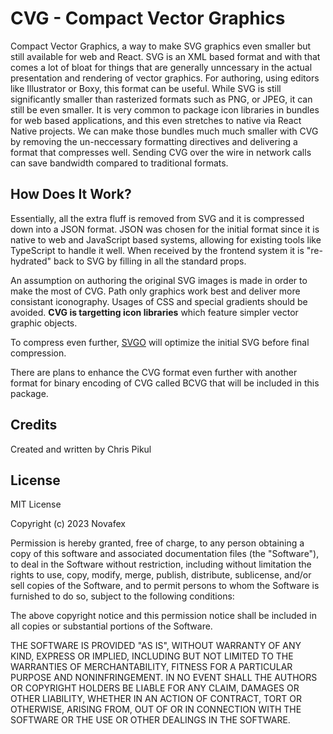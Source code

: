 # CVG - Compact Vector Graphics

Compact Vector Graphics, a way to make SVG graphics even smaller but still available for web and React. SVG is an XML based format and with that comes a lot of bloat for
things that are generally unncessary in the actual presentation and rendering of vector graphics. For authoring, using editors like Illustrator or Boxy, this format can
be useful. While SVG is still significantly smaller than rasterized formats such as PNG, or JPEG, it can still be even smaller. It is very common to package icon libraries
in bundles for web based applications, and this even stretches to native via React Native projects. We can make those bundles much much smaller with CVG by removing the
un-neccessary formatting directives and delivering a format that compresses well. Sending CVG over the wire in network calls can save bandwidth compared to traditional
formats.

## How Does It Work?

Essentially, all the extra fluff is removed from SVG and it is compressed down into a JSON format. JSON was chosen for the initial format since it is native to web and
JavaScript based systems, allowing for existing tools like TypeScript to handle it
well. When received by the frontend system it is "re-hydrated" back to SVG by filling in all the standard props.

An assumption on authoring the original SVG images is made in order to make the most
of CVG. Path only graphics work best and deliver more consistant iconography. Usages
of CSS and special gradients should be avoided. **CVG is targetting icon libraries**
which feature simpler vector graphic objects.

To compress even further, [SVGO](https://github.com/svg/svgo) will optimize the initial SVG before final compression.

There are plans to enhance the CVG format even further with another format for binary encoding of CVG called BCVG that will be included in this package.

## Credits

Created and written by Chris Pikul

## License

MIT License

Copyright (c) 2023 Novafex

Permission is hereby granted, free of charge, to any person obtaining a copy
of this software and associated documentation files (the "Software"), to deal
in the Software without restriction, including without limitation the rights
to use, copy, modify, merge, publish, distribute, sublicense, and/or sell
copies of the Software, and to permit persons to whom the Software is
furnished to do so, subject to the following conditions:

The above copyright notice and this permission notice shall be included in all
copies or substantial portions of the Software.

THE SOFTWARE IS PROVIDED "AS IS", WITHOUT WARRANTY OF ANY KIND, EXPRESS OR
IMPLIED, INCLUDING BUT NOT LIMITED TO THE WARRANTIES OF MERCHANTABILITY,
FITNESS FOR A PARTICULAR PURPOSE AND NONINFRINGEMENT. IN NO EVENT SHALL THE
AUTHORS OR COPYRIGHT HOLDERS BE LIABLE FOR ANY CLAIM, DAMAGES OR OTHER
LIABILITY, WHETHER IN AN ACTION OF CONTRACT, TORT OR OTHERWISE, ARISING FROM,
OUT OF OR IN CONNECTION WITH THE SOFTWARE OR THE USE OR OTHER DEALINGS IN THE
SOFTWARE.
